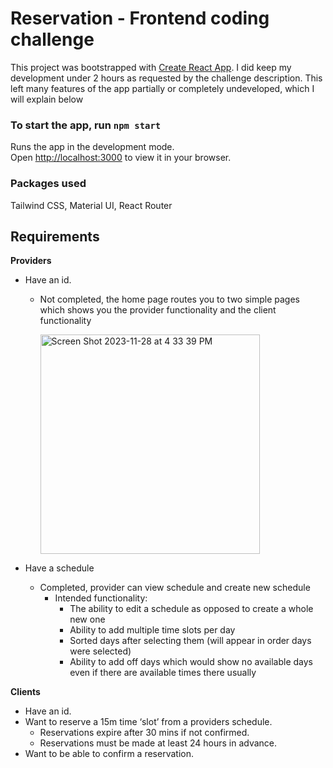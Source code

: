 # Reservation - Frontend coding challenge

This project was bootstrapped with [Create React App](https://github.com/facebook/create-react-app). I did keep my development under 2 hours as requested by the challenge description. This left many features of the app partially or completely undeveloped, which I will explain below

### To start the app, run `npm start`

Runs the app in the development mode.\
Open [http://localhost:3000](http://localhost:3000) to view it in your browser.

### Packages used

Tailwind CSS, Material UI, React Router

## Requirements

**Providers**

- Have an id.
  - Not completed, the home page routes you to two simple pages which shows you the provider functionality and the client functionality

     <img width="351" alt="Screen Shot 2023-11-28 at 4 33 39 PM" src="https://github.com/jeff-soriano/reservation-coding-challenge/assets/5070227/a76783e3-27f8-4d9e-923d-79ccc7930477">

- Have a schedule
    - Completed, provider can view schedule and create new schedule
      - Intended functionality:
        - The ability to edit a schedule as opposed to create a whole new one
        - Ability to add multiple time slots per day
        - Sorted days after selecting them (will appear in order days were selected)
        - Ability to add off days which would show no available days even if there are available times there usually

**Clients**

- Have an id.
- Want to reserve a 15m time ‘slot’ from a providers schedule.
    - Reservations expire after 30 mins if not confirmed.
    - Reservations must be made at least 24 hours in advance.
- Want to be able to confirm a reservation.
